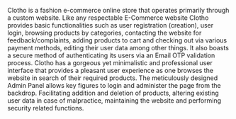 Clotho is a fashion e-commerce online store that operates primarily through a custom website. 
Like any respectable E-Commerce website Clotho provides basic functionalities such as user registration (creation), user login, browsing products by categories, contacting the website for feedback/complaints, adding products to cart and checking out via various payment methods, editing their user data among other things. 
It also boasts a secure method of authenticating its users via an Email OTP validation process.
Clotho has a gorgeous yet minimalistic and professional user interface that provides a pleasant user experience as one browses the website in search of their required products.
The meticulously designed Admin Panel allows key figures to login and administer the page from the backdrop. Facilitating addition and deletion of products, altering existing user data in case of malpractice, maintaining the website and performing security related functions.
